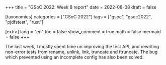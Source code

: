 +++
title = "GSoC 2022: Week 8 report"
date = 2022-08-08
draft = false

[taxonomies]
categories = ["GSoC 2022"]
tags = ["gsoc", "gsoc2022", "pjdfstest", "rust"]

[extra]
lang = "en"
toc = false
show_comment = true
math = false
mermaid = false
+++

The last week, I mostly spent time on improving the test API,
and rewriting non-error tests from rename, unlink, link, truncate and ftruncate.
The bug which prevented using an incomplete config has also been solved.